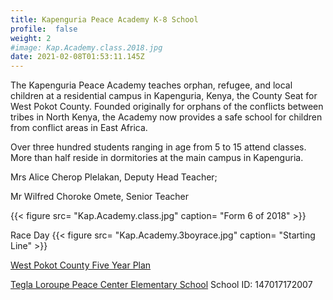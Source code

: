 ```yaml
---
title: Kapenguria Peace Academy K-8 School
profile:  false
weight: 2
#image: Kap.Academy.class.2018.jpg
date: 2021-02-08T01:53:11.145Z
---
```

The  Kapenguria Peace Academy teaches orphan, refugee, and local children at a residential campus in Kapenguria, Kenya, the County Seat for West Pokot County.  Founded originally for orphans of the conflicts between tribes in North Kenya, the Academy now provides a safe school for children from conflict areas in East Africa.

Over three hundred students ranging in age from 5 to 15 attend classes.  More than half reside in dormitories at the main campus in Kapenguria.

Mrs Alice Cherop Plelakan, Deputy Head Teacher;

Mr Wilfred Choroke Omete, Senior Teacher

{{< figure src= "Kap.Academy.class.jpg" caption= "Form 6 of 2018" >}}

Race Day
{{< figure src= "Kap.Academy.3boyrace.jpg" caption= "Starting Line" >}}

[West Pokot County Five Year Plan](https://www.devolution.go.ke/wp-content/uploads/2020/02/Westpokot-CIDP-2018-2022.pdf)

[Tegla Loroupe Peace Center Elementary School](https://teacher.ac/tegla-loroupe-education-and-peace-centre-primary-school-population-location-and-kcpe-results/)
School ID: 147017172007
